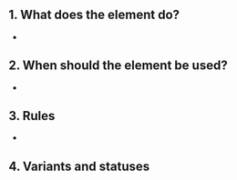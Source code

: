 ## 1. What does the element do?
*   

## 2. When should the element be used?
*   

## 3. Rules
*   

## 4. Variants and statuses